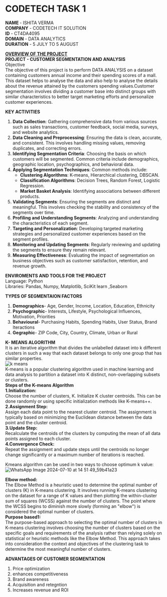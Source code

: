 # CODETECH TASK 1
<b>NAME </b>- ISHITA VERMA <br>
<b>COMPANY</b> - CODETECH IT SOLUTION<br>
<b>ID</b> - CT4DA4095<br>
<b>DOMAIN</b> - DATA ANALYTICS<br>
<b>DURATION</b> - 5 JULY TO 5 AUGUST<br>

<b> <u>OVERVIEW OF THE PROJECT</b> </u> <br>
 <b> PROJECT - CUSTOMER SEGMENTATION AND ANALYSIS</b><br>
 Objective <br>
 The objective of this project is to perform DATA ANALYSIS on a dataset containing customers annual income and their spending scores of a mall. This dataset helps to analyse the data and also help to analyse the details about the revenue attained by the customers spending values.Customer segmentation involves dividing a customer base into distinct groups with similar characteristics to better target marketing efforts and personalize customer experiences.<br>

**KEY ACTIVITIES** <br>
1. **Data Collection**: Gathering comprehensive data from various sources such as sales transactions, customer feedback, social media, surveys, and website analytics. <br>
2. **Data Cleaning and Preprocessing**: Ensuring the data is clean, accurate, and consistent. This involves handling missing values, removing duplicates, and correcting errors.<br>
3. **Identifying Segmentation Criteria**: Choosing the basis on which customers will be segmented. Common criteria include demographics, geographic location, psychographics, and behavioral data.<br>
4. **Applying Segmentation Techniques**: Common methods include:<br>
   - **Clustering Algorithms**: K-means, Hierarchical clustering, DBSCAN.<br>
   - **Classification Algorithms**: Decision Trees, Random Forest, Logistic Regression.<br>
   - **Market Basket Analysis**: Identifying associations between different products.<br>
5. **Validating Segments**: Ensuring the segments are distinct and meaningful. This involves checking the stability and consistency of the segments over time.<br>
6. **Profiling and Understanding Segments**: Analyzing and understanding the characteristics of each segment. <br>
7. **Targeting and Personalization**: Developing targeted marketing strategies and personalized customer experiences based on the segment profiles.<br> 
8. **Monitoring and Updating Segments**: Regularly reviewing and updating the segments to ensure they remain relevant. <br>
9. **Measuring Effectiveness**: Evaluating the impact of segmentation on business objectives such as customer satisfaction, retention, and revenue growth.<br>

**ENVIROMENTS AND TOOLS FOR THE PROJECT**<br>
Language: Python<br>
Libraries: Pandas, Numpy, Matplotlib, SciKit learn ,Seaborn<br>

 **TYPES OF SEGMENTAION FACTORS**<br>
1. **Demographics**- Age, Gender, Income, Location, Education, Ethnicity<br>
2. **Psychographic**- Interests, Lifestyle, Psychological Influences, Motivation, Priorities<br>
3. **Behavioural**- Purchasing Habits, Spending Habits, User Status, Brand Iteractions<br>
4. **Gegraphic**- ZIP Code, City, Country, Climate, Urban or Rural<br>

**K- MEANS ALGORITHM**<br>
It is an iterative algorithm that divides the unlabelled dataset into k different clusters in such a way that each dataset belongs to only one group that has similar properties.<br>
![k means](https://github.com/Ishita-verma20/CODETECH_TASK_1/assets/174854145/0be2399e-e062-4f77-9117-fbbd05131526)<br>
K-means is a popular clustering algorithm used in machine learning and data analysis to partition a dataset into K distinct, non-overlapping subsets or clusters.<br>
**Steps of the K-means Algorithm**<br>
**1.Initialization:**<br>
Choose the number of clusters, K. Initialize K cluster centroids. This can be done randomly or using specific initialization methods like K-means++.<br>
**2.Assignment Step:**<br>
Assign each data point to the nearest cluster centroid. The assignment is typically based on minimizing the Euclidean distance between the data point and the cluster centroid.<br>
**3.Update Step:**<br>
Recalculate the centroids of the clusters by computing the mean of all data points assigned to each cluster.<br>
**4.Convergence Check:**<br>
Repeat the assignment and update steps until the centroids no longer change significantly or a maximum number of iterations is reached.<br>

Kmeans algorithm can be used in two  ways to choose optimum k value:<br>
![WhatsApp Image 2024-07-10 at 14 51 49_59b41a23](https://github.com/Ishita-verma20/CODETECH_TASK_1/assets/174854145/000dc4e1-efdc-42c5-8aac-e2e158da2c90)

**Elbow method:**<br>
The Elbow Method is a heuristic used to determine the optimal number of clusters (K) in K-means clustering. It involves running K-means clustering on the dataset for a range of K values and then plotting the within-cluster sum of squares (WCSS) against the number of clusters. The point where the WCSS begins to diminish more slowly (forming an "elbow") is considered the optimal number of clusters.<br>
**Purpose based1:**<br>
The purpose-based approach to selecting the optimal number of clusters in K-means clustering involves choosing the number of clusters based on the specific goals and requirements of the analysis rather than relying solely on statistical or heuristic methods like the Elbow Method. This approach takes into consideration the context and objectives of the clustering task to determine the most meaningful number of clusters.<br>

**ADVANTAGES OF CUSTOMER SEGMENTATION**<br>
1. Price optimization<br>
 2. enhances competitiveness<br>
 3. Brand awareness<br>
 4. Acquisition and retegntion<br>
 5. Increases revenue and ROI<br>



